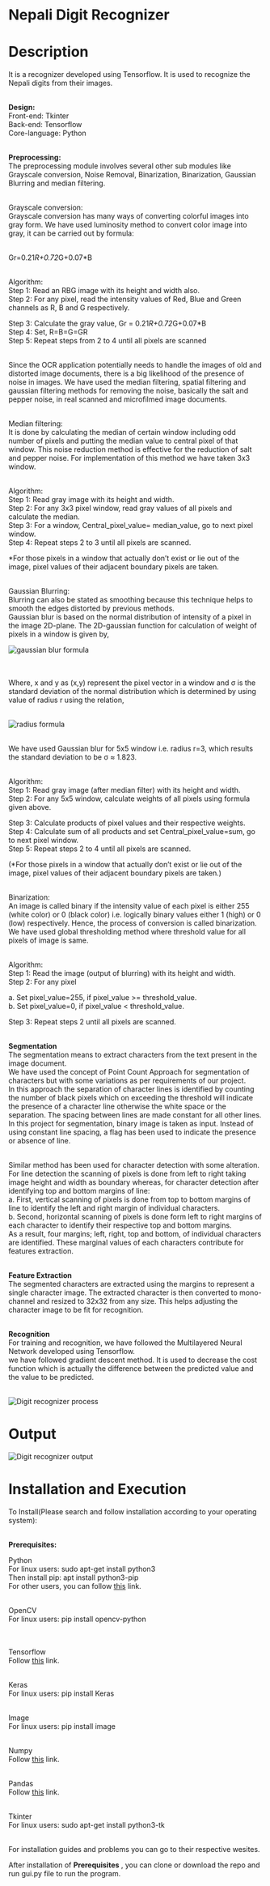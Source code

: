 # Nepali Digit Recognizer

# Description

It is a recognizer developed using Tensorflow. It is used to recognize the Nepali digits from their images.<br/><br/>

<b>Design:</b><br/>
Front-end: Tkinter<br/>
Back-end: Tensorflow<br/>
Core-language: Python<br/><br/>

<b>Preprocessing:</b><br/>
The preprocessing module involves several other sub modules like Grayscale
conversion, Noise Removal, Binarization, Binarization, Gaussian Blurring and median
filtering.<br/><br/>

Grayscale conversion:<br/>
Grayscale conversion has many ways of converting colorful images into gray form. We
have used luminosity method to convert color image into gray, it can be carried out by
formula:<br/><br/>

Gr=0.21*R+0.72*G+0.07*B<br/><br/>

Algorithm:<br/>
Step 1: Read an RBG image with its height and width also.<br/>
Step 2: For any pixel, read the intensity values of Red, Blue and Green channels as R, B and G respectively.<br/>

Step 3: Calculate the gray value, Gr = 0.21*R+0.72*G+0.07*B<br/>
Step 4: Set, R=B=G=GR<br/>
Step 5: Repeat steps from 2 to 4 until all pixels are scanned<br/><br/>

Since the OCR application potentially needs to handle the images of old and distorted
image documents, there is a big likelihood of the presence of noise in images. We have
used the median filtering, spatial filtering and gaussian filtering methods for removing
the noise, basically the salt and pepper noise, in real scanned and microfilmed image
documents.<br/><br/>

Median filtering:<br/>
It is done by calculating the median of certain window including odd number of pixels
and putting the median value to central pixel of that window. This noise reduction
method is effective for the reduction of salt and pepper noise. For implementation of
this method we have taken 3x3 window.<br/><br/>

Algorithm:<br/>
Step 1: Read gray image with its height and width.<br/>
Step 2: For any 3x3 pixel window, read gray values of all pixels and calculate the median.<br/>
Step 3: For a window, Central_pixel_value= median_value, go to next pixel window.<br/>
Step 4: Repeat steps 2 to 3 until all pixels are scanned.<br/>

*For those pixels in a window that actually don’t exist or lie out of the image, pixel
values of their adjacent boundary pixels are taken.<br/><br/>

Gaussian Blurring:<br/>
Blurring can also be stated as smoothing because this technique helps to smooth the
edges distorted by previous methods.<br/>
Gaussian blur is based on the normal distribution of intensity of a pixel in the image
2D-plane. The 2D-gaussian function for calculation of weight of pixels in a window is
given by,<br/>

![gaussian blur formula](https://github.com/samirkhanal35/Nepali-digit-recognizer/blob/master/gaussian_blur_formula.png)

<br/><br/>
Where, x and y as (x,y) represent the pixel vector in a window and σ is the standard
deviation of the normal distribution which is determined by using value of radius r
using the relation,<br/><br/>

![radius formula](https://github.com/samirkhanal35/Nepali-digit-recognizer/blob/master/gaussian_blur_radius.png)
<br/><br/>

We have used Gaussian blur for 5x5 window i.e. radius r=3, which results the standard
deviation to be σ ≈ 1.823.<br/><br/>

Algorithm:<br/>
Step 1: Read gray image (after median filter) with its height and width.<br/>
Step 2: For any 5x5 window, calculate weights of all pixels using formula given above.<br/>

Step 3: Calculate products of pixel values and their respective weights.<br/>
Step 4: Calculate sum of all products and set Central_pixel_value=sum, go to next pixel window.<br/>
Step 5: Repeat steps 2 to 4 until all pixels are scanned.<br/>

(*For those pixels in a window that actually don’t exist or lie out of the image, pixel
values of their adjacent boundary pixels are taken.)<br/><br/>

Binarization:<br/>
An image is called binary if the intensity value of each pixel is either 255 (white color)
or 0 (black color) i.e. logically binary values either 1 (high) or 0 (low) respectively.
Hence, the process of conversion is called binarization.<br/>
We have used global thresholding method where threshold value for all pixels of image
is same.<br/><br/>

Algorithm:<br/>
Step 1: Read the image (output of blurring) with its height and width.<br/>
Step 2: For any pixel<br/>

a. Set pixel_value=255, if pixel_value >= threshold_value.<br/>
b. Set pixel_value=0, if pixel_value < threshold_value.<br/>

Step 3: Repeat steps 2 until all pixels are scanned.<br/><br/>

<b>Segmentation</b><br/>
The segmentation means to extract characters from the text present in the image document.<br/>
We have used the concept of Point Count Approach for segmentation of characters but
with some variations as per requirements of our project.<br/> In this approach the separation
of character lines is identified by counting the number of black pixels which on
exceeding the threshold will indicate the presence of a character line otherwise the
white space or the separation. The spacing between lines are made constant for all other
lines.<br/>
In this project for segmentation, binary image is taken as input. Instead of using
constant line spacing, a flag has been used to indicate the presence or absence of line.<br/><br/>


Similar method has been used for character detection with some alteration. For line
detection the scanning of pixels is done from left to right taking image height and width
as boundary whereas, for character detection after identifying top and bottom margins
of line:<br/>
a. First, vertical scanning of pixels is done from top to bottom margins of line
to identify the left and right margin of individual characters.<br/>
b. Second, horizontal scanning of pixels is done form left to right margins of
each character to identify their respective top and bottom margins.<br/>
As a result, four margins; left, right, top and bottom, of individual characters are
identified. These marginal values of each characters contribute for features extraction.<br/><br/>

<b>Feature Extraction</b><br/>
The segmented characters are extracted using the margins to represent a single character image. The extracted
character is then converted to mono-channel and resized to 32x32 from any size. This
helps adjusting the character image to be fit for recognition.<br/><br/>

<b>Recognition</b><br/>
For training and recognition, we have followed the Multilayered Neural Network developed using Tensorflow.<br/>
we have followed gradient descent method. It is used to decrease the cost function which is actually the difference between the predicted value
and the value to be predicted.<br/><br/>

![Digit recognizer process](https://github.com/samirkhanal35/Nepali-digit-recognizer/blob/master/minor_project_process.png)


# Output

![Digit recognizer output](https://github.com/samirkhanal35/Nepali-digit-recognizer/blob/master/digit_recognizer.png)

# Installation and Execution

To Install(Please search and follow installation according to your operating system):<br /><br />

<b>Prerequisites:</b><br />

Python<br />
For linux users: sudo apt-get install python3<br />
Then install pip: apt install python3-pip<br />
For other users, you can follow <a href="https://www.python.org/downloads/">this</a> link.<br /><br />

OpenCV<br />
For linux users: pip install opencv-python<br /><br /><br />

Tensorflow<br />
Follow <a href="https://www.tensorflow.org/install/pip">this</a> link.<br /><br />

Keras<br />
For linux users: pip install Keras<br /><br />

Image<br />
For linux users: pip install image<br /><br />

Numpy<br />
Follow <a href="https://numpy.org/install/">this</a> link.<br /><br />

Pandas<br />
Follow <a href="https://pandas.pydata.org/pandas-docs/stable/getting_started/install.html">this</a> link.<br /><br />

Tkinter<br />
For linux users: sudo apt-get install python3-tk<br /><br />

For installation guides and problems you can go to their respective wesites.<br />

After installation of <b>Prerequisites</b> , you can clone or download the repo and run gui.py file to run the program.<br />


